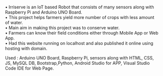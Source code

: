 •	Irriserve is an IoT based Robot that consists of many sensors along with Raspberry Pi and Arduino UNO Board.                              
•	This project helps farmers yield more number of crops with less amount of water.                           
•	Main aim in making this project was to conserve water.                     
•	Farmers can know their field conditions either through Mobile App or Web App.                      
•	Had this website running on localhost and also published it online using hosting with domain.                    

Used : Arduino UNO Board, Raspberry Pi, sensors along with HTML, CSS, JS, MySQL DB, Bootstrap,Python, Android Studio for APP, Visual Studio Code IDE for Web Page.
